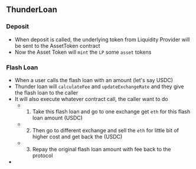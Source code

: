## ThunderLoan

### Deposit
- When deposit is called, the underlying token from Liquidity Provider will be sent to the AssetToken contract
- Now the Asset Token will `mint` the `LP` some `asset` tokens 

### Flash Loan
- When a user calls the flash loan with an amount (let's say USDC)
- Thunder loan will `calculateFee` and `updateExchangeRate` and they give the flash loan to the caller
- It will also execute whatever contract call, the caller want to do
  - 1. Take this flash loan and go to one exchange get `eth` for this flash loan amount (USDC)
  - 2. Then go to different exchange and sell the `eth` for little bit of higher cost and get back the (USDC)
  - 3. Repay the original flash loan amount with fee back to the protocol
- 

